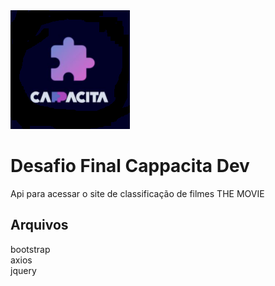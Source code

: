 <img src=Cappacita.png>

# Desafio Final Cappacita Dev

Api para acessar o site de classificação de filmes THE MOVIE

## Arquivos 
bootstrap
<br>axios
<br>jquery


